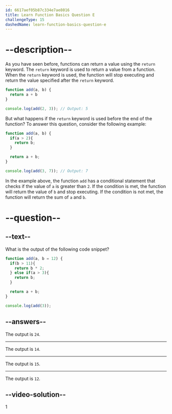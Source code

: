 ```yaml
---
id: 6617aef05b87c334e7ae8016
title: Learn Function Basics Question E
challengeType: 15
dashedName: learn-function-basics-question-e
---
```


# --description--

As you have seen before, functions can return a value using the `return` keyword. The `return` keyword is used to return a value from a function. When the `return` keyword is used, the function will stop executing and return the value specified after the `return` keyword.

```js
function add(a, b) {
  return a + b
}

console.log(add(2, 3)); // Output: 5
```

But what happens if the `return` keyword is used before the end of the function? To answer this question, consider the following example:

```js
function add(a, b) {
  if(a > 2){
    return b;
  }

  return a + b;
}

console.log(add(3, 7)); // Output: 7
```

In the example above, the function `add` has a conditional statement that checks if the value of `a` is greater than `2`. If the condition is met, the function will return the value of `b` and stop executing. If the condition is not met, the function will return the sum of `a` and `b`.

# --question--

## --text--

What is the output of the following code snippet?

```js
function add(a, b = 12) {
  if(b > 11){
    return b * 2;
  } else if(a > 3){
    return b;
  }

  return a + b;
}

console.log(add(3));
```

## --answers--

The output is `24`.

---

The output is `14`.

---

The output is `15`.

---

The output is `12`.

## --video-solution--

1
